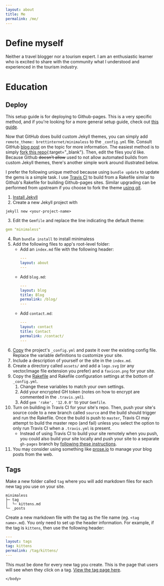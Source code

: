 ```yaml
---
layout: about
title: Me
permalink: /me/
---
```



<!DOCTYPE html>
<html lang="{{ page.lang | default: site.lang | default: "en" }}">

  <body>

# Define myself

Neither a travel blogger nor a tourism expert. 
I am an enthusiastic learner who is excited to share with the community what I understood and experienced in the tourism industry.

# Education

## Deploy
This setup guide is for deploying to Github-pages. This is a very specific method, and if you're looking for a more general setup guide, check out [this guide](https://mmistakes.github.io/minimal-mistakes/docs/quick-start-guide/).

Now that GitHub does build custom Jekyll themes, you can simply add `remote_theme: brettinternet/minimaless` to the `_config.yml` file.
Consult GitHub [blog post](https://github.com/blog/2464-use-any-theme-with-github-pages) on the topic for more information.
The easiest method is to simply [fork this repo](https://github.com/brettinternet/minimaless#fork-destination-box){:target="\_blank"}<i class="fa fa-external-link"></i>.
Then, edit the files you'd like.
Because Github ~~doesn't allow~~ used to not allow automated builds from custom Jekyll themes, there's another simple work around illustrated below.

I prefer the following unique method because using `bundle update` to update the gems is a simple task. I use [Travis CI](https://travis-ci.org) to build from a Rakefile similar to Github's Rakefile for building Github-pages sites.
Similar upgrading can be performed from upstream if you choose to fork the theme [using git](https://mmistakes.github.io/minimal-mistakes/docs/upgrading/#use-git).

1. [Install Jekyll](https://jekyllrb.com/docs/quickstart/)
2. Create a new Jekyll project with
```
jekyll new <your-project-name>
```
3. Edit the `Gemfile` and replace the line indicating the default theme:
```yml
gem "minimaless"
```
4. Run `bundle install` to install minimaless
5. Add the following files to app's root-level folder:
    - Add an `index.md` file with the following header:
        ```yml
        ---
        layout: about
        ---
        ```
    - Add `blog.md`:
        ```yml
        ---
        layout: blog
        title: Blog
        permalink: /blog/
        ---
        ```
    - Add `contact.md`:
        ```yml
        ---
        layout: contact
        title: Contact
        permalink: /contact/
        ---
        ```
6. [Copy](https://github.com/brettinternet/minimaless/blob/master/_config.yml) the project's `_config.yml` and paste it over the existing config file. Replace the variable definitions to customize your site.
7. Include a description of yourself or the site in the `index.md`.
8. Create a directory called `assets/` and add a `logo.svg` (or any vector/image file extension you prefer) and a `favicon.png` for your site.
9. Copy the [Rakefile](https://github.com/brettinternet/minimaless/blob/master/Rakefile) and Rakefile configuration settings at the bottom of `_config.yml`.
    1. Change these variables to match your own settings.
    2. Add your encrypted GH token (notes on how to encrypt are commented in the `.travis.yml`).
    3. Add `gem 'rake', '12.0.0'` to your `Gemfile`.
10. Turn on building in Travis CI for your site's repo. Then, push your site's source code to a new branch called `source` and the build should trigger and run the Rakefile. Once the build is push to `master`, Travis CI may attempt to build the master repo (and fail) unless you select the option to only run Travis CI when a `.travis.yml` is present.
    - Instead of using Travis CI to build your site remotely when you push, you could also build your site locally and push your site to a separate `gh-pages` branch by [following these instructions](https://gist.github.com/cobyism/4730490).
11. You may consider using something like [prose.io](http://prose.io) to manage your blog posts from the web.



## Tags

Make a new folder called `tag` where you will add markdown files for each new tag you use on your site.

```
minimaless
├─ tag
│  └─ kittens.md
└─ _posts
```

Create a new markdown file with the tag as the file name (eg. `<tag name>.md`). You only need to set up the header information. For example, if the tag is `kittens`, then use the following header:

```yml
---
layout: tags
tag: kittens
permalink: /tag/kittens/
---
```

This must be done for every new tag you create. This is the page that users will see when they click on a tag. [View the tag page here]({{site.baseurl}}/tags/).

    </body>

</html>
